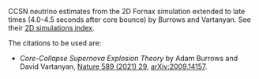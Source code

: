 CCSN neutrino estimates from the 2D Fornax simulation extended to late times (4.0-4.5 seconds after core bounce) by Burrows and Vartanyan. See their [2D simulations index](https://www.astro.princeton.edu/~burrows/nu-emissions.2d/).

The citations to be used are:
* *Core-Collapse Supernova Explosion Theory* by Adam Burrows and David Vartanyan, [Nature 589 (2021) 29](https://www.nature.com/articles/s41586-020-03059-w), [arXiv:2009.14157](https://arxiv.org/abs/2009.14157).

